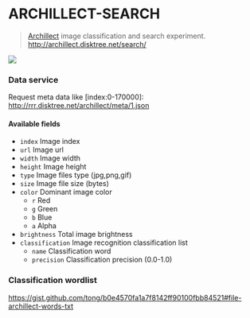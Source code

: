 
# ARCHILLECT-SEARCH

>  [Archillect](http://archillect.com/) image classification and search experiment.
>  http://archillect.disktree.net/search/

![](https://pbs.twimg.com/media/DfbIqw3XkAgv5IJ.jpg:large)


### Data service

Request meta data like [index:0-170000]:
http://rrr.disktree.net/archillect/meta/1.json


#### Available fields

 - `index` Image index
 - `url` Image url
 - `width` Image width
 - `height` Image height
 - `type` Image files type (jpg,png,gif)
 - `size` Image file size (bytes)
 - `color` Dominant image color
 	- `r` Red
  	- `g` Green
  	- `b` Blue
  	- `a` Alpha
 - `brightness` Total image brightness
 - `classification` Image recognition classification list
 	- `name` Classification word
 	- `precision` Classification precision (0.0-1.0)


### Classification wordlist

https://gist.github.com/tong/b0e4570fa1a7f8142ff90100fbb84521#file-archillect-words-txt
